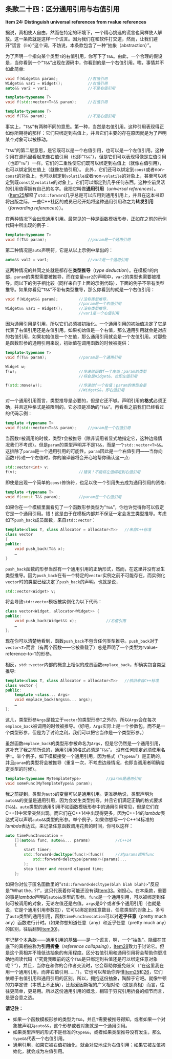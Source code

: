## 条款二十四：区分通用引用与右值引用

**Item 24: Distinguish universal references from rvalue references**

据说，真相使人自由，然而在特定的环境下，一个精心挑选的谎言也同样使人解放。这一条款就是这样一个谎言。因为我们在和软件打交道，然而，让我们避开“谎言（lie）”这个词，不妨说，本条款包含了一种“抽象（abstraction）”。

为了声明一个指向某个类型`T`的右值引用，你写下了`T&&`。由此，一个合理的假设是，当你看到一个“`T&&`”出现在源码中，你看到的是一个右值引用。唉，事情并不如此简单:

```cpp
void f(Widget&& param);             //右值引用
Widget&& var1 = Widget();           //右值引用
auto&& var2 = var1;                 //不是右值引用

template<typename T>
void f(std::vector<T>&& param);     //右值引用

template<typename T>
void f(T&& param);                  //不是右值引用
```

事实上，“`T&&`”有两种不同的意思。第一种，当然是右值引用。这种引用表现得正如你所期待的那样：它们只绑定到右值上，并且它们主要的存在原因就是为了声明某个对象可以被移动。

“`T&&`”的第二层意思，是它既可以是一个右值引用，也可以是一个左值引用。这种引用在源码里看起来像右值引用（也即“`T&&`”），但是它们可以表现得像是左值引用（也即“`T&`”）一样。它们的二重性使它们既可以绑定到右值上（就像右值引用），也可以绑定到左值上（就像左值引用）。 此外，它们还可以绑定到`const`或者non-`const`的对象上，也可以绑定到`volatile`或者non-`volatile`的对象上，甚至可以绑定到既`const`又`volatile`的对象上。它们可以绑定到几乎任何东西。这种空前灵活的引用值得拥有自己的名字。我把它叫做**通用引用**（*universal references*）。（[Item25](https://github.com/kelthuzadx/EffectiveModernCppChinese/blob/master/5.RRefMovSemPerfForw/item25.md)解释了`std::forward`几乎总是可以应用到通用引用上，并且在这本书即将出版之际，一些C++社区的成员已经开始将这种通用引用称之为**转发引用**（*forwarding references*））。

在两种情况下会出现通用引用。最常见的一种是函数模板形参，正如在之前的示例代码中所出现的例子：

```cpp
template<typename T>
void f(T&& param);                  //param是一个通用引用
```

第二种情况是`auto`声明符，它是从以上示例中拿出的：

```cpp
auto&& val2 = var1;                 //var2是一个通用引用
```

这两种情况的共同之处就是都存在**类型推导**（*type deduction*）。在模板`f`的内部，`param`的类型需要被推导，而在变量`var2`的声明中，`var2`的类型也需要被推导。同以下的例子相比较（同样来自于上面的示例代码），下面的例子不带有类型推导。如果你看见“`T&&`”不带有类型推导，那么你看到的就是一个右值引用：

```cpp
void f(Widget&& param);         //没有类型推导，
                                //param是一个右值引用
Widget&& var1 = Widget();       //没有类型推导，
                                //var1是一个右值引用
```

因为通用引用是引用，所以它们必须被初始化。一个通用引用的初始值决定了它是代表了右值引用还是左值引用。如果初始值是一个右值，那么通用引用就会是对应的右值引用，如果初始值是一个左值，那么通用引用就会是一个左值引用。对那些是函数形参的通用引用来说，初始值在调用函数的时候被提供：

```cpp
template<typename T>
void f(T&& param);              //param是一个通用引用

Widget w;
f(w);                           //传递给函数f一个左值；param的类型
                                //将会是Widget&，也即左值引用

f(std::move(w));                //传递给f一个右值；param的类型会是
                                //Widget&&，即右值引用
```

对一个通用引用而言，类型推导是必要的，但是它还不够。声明引用的**格式**必须正确，并且这种格式是被限制的。它必须是准确的“`T&&`”。再看看之前我们已经看过的代码示例：

```cpp
template <typename T>
void f(std::vector<T>&& param);     //param是一个右值引用
```

当函数`f`被调用的时候，类型`T`会被推导（除非调用者显式地指定它，这种边缘情况我们不考虑）。但是`param`的类型声明并不是`T&&`，而是一个`std::vector<T>&&`。这排除了`param`是一个通用引用的可能性。`param`因此是一个右值引用——当你向函数`f`传递一个左值时，你的编译器将会开心地帮你确认这一点:

```cpp
std::vector<int> v;
f(v);                           //错误！不能将左值绑定到右值引用
```

即使是出现一个简单的`const`修饰符，也足以使一个引用失去成为通用引用的资格:

```cpp
template <typename T>
void f(const T&& param);        //param是一个右值引用
```
如果你在一个模板里面看见了一个函数形参类型为“`T&&`”，你也许觉得你可以假定它是一个通用引用。错！这是由于在模板内部并不保证一定会发生类型推导。考虑如下`push_back`成员函数，来自`std::vector`：

```cpp
template<class T, class Allocator = allocator<T>>   //来自C++标准
class vector
{
public:
    void push_back(T&& x);
    …
}
```

`push_back`函数的形参当然有一个通用引用的正确形式，然而，在这里并没有发生类型推导。因为`push_back`在有一个特定的`vector`实例之前不可能存在，而实例化`vector`时的类型已经决定了`push_back`的声明。也就是说，

```cpp
std::vector<Widget> v;
```

将会导致`std::vector`模板被实例化为以下代码：

```cpp
class vector<Widget, allocator<Widget>> {
public:
    void push_back(Widget&& x);             //右值引用
    …
};
```

现在你可以清楚地看到，函数`push_back`不包含任何类型推导。`push_back`对于`vector<T>`而言（有两个函数——它被重载了）总是声明了一个类型为rvalue-reference-to-`T`的形参。

相反，`std::vector`内部的概念上相似的成员函数`emplace_back`，却确实包含类型推导:

```cpp
template<class T, class Allocator = allocator<T>>   //依旧来自C++标准
class vector {
public:
    template <class... Args>
    void emplace_back(Args&&... args);
    …
};
```

这儿，类型形参`Args`是独立于`vector`的类型形参`T`之外的，所以`Args`会在每次`emplace_back`被调用的时候被推导。（好吧，`Args`实际上是一个参数包，而不是一个类型形参，但是为了讨论之利，我们可以把它当作是一个类型形参。）

虽然函数`emplace_back`的类型形参被命名为`Args`，但是它仍然是一个通用引用，这补充了我之前所说的，通用引用的格式必须是“`T&&`”。 没有任何规定必须使用名字`T`。举个例子，如下模板接受一个通用引用，因为格式（“`type&&`”）是正确的，并且`param`的类型将会被推导（重复一次，不考虑边缘情况，也即当调用者明确给定类型的时候）。

```cpp
template<typename MyTemplateType>           //param是通用引用
void someFunc(MyTemplateType&& param);
```

我之前提到，类型为`auto`的变量可以是通用引用。更准确地说，类型声明为`auto&&`的变量是通用引用，因为会发生类型推导，并且它们满足正确的格式要求(`T&&`)。`auto`类型的通用引用不如函数模板形参中的通用引用常见，但是它们在C++11中常常突然出现。而它们在C++14中出现得更多，因为C++14的*lambda*表达式可以声明`auto&&`类型的形参。举个例子，如果你想写一个C++14标准的*lambda*表达式，来记录任意函数调用花费的时间，你可以这样：

```cpp
auto timeFuncInvocation =
    [](auto&& func, auto&&... params)           //C++14
    {
        start timer;
        std::forward<decltype(func)>(func)(     //对params调用func
            std::forward<delctype(params)>(params)...
        );
        stop timer and record elapsed time;
    };
```

如果你对位于匿名函数里的“`std::forward<decltype(blah blah blah)>`”反应是“What the...?!”，这只代表着你可能还没有读[Item33](https://github.com/kelthuzadx/EffectiveModernCppChinese/blob/master/6.LambdaExpressions/item33.md)。别担心。在本条款，重要的事是*lambda*声明的`auto&&`类型的形参。`func`是一个通用引用，可以被绑定到任何可被调用的对象，无论左值还是右值。`args`是0个或者多个通用引用（也就是说，它是个通用引用参数包），它可以绑定到任意数目、任意类型的对象上。多亏了`auto`类型的通用引用，函数`timeFuncInvocation`可以对**近乎任意**（pretty much any）函数进行计时。(如果你想知道任意（any）和近乎任意（pretty much any）的区别，往后翻到[Item30](https://github.com/kelthuzadx/EffectiveModernCppChinese/blob/master/5.RRefMovSemPerfForw/item30.md))。

牢记整个本条款——通用引用的基础——是一个谎言，啊，一个“抽象”。隐藏在其底下的真相被称为**引用折叠**（*reference collapsing*），[Item28](https://github.com/kelthuzadx/EffectiveModernCppChinese/blob/master/5.RRefMovSemPerfForw/item28.md)致力于讨论它。但是这个真相并不降低该抽象的有用程度。区分右值引用和通用引用将会帮助你更准确地阅读代码（“究竟我眼前的这个`T&&`是只绑定到右值还是可以绑定任意对象呢？”），并且，当你在和你的合作者交流时，它会帮助你避免歧义（“在这里我在用一个通用引用，而非右值引用……”）。它也可以帮助你弄懂[Item25](https://github.com/kelthuzadx/EffectiveModernCppChinese/blob/master/5.RRefMovSemPerfForw/item25.md)和[26](https://github.com/kelthuzadx/EffectiveModernCppChinese/blob/master/5.RRefMovSemPerfForw/item26.md)，它们依赖于右值引用和通用引用的区别。所以，拥抱这份抽象，陶醉于它吧。就像牛顿的力学定律（本质上不正确），比起爱因斯坦的广义相对论（这是真相）而言，往往更简单，更易用。所以这份通用引用的概念，相较于穷究引用折叠的细节而言，是更合意之选。

**请记住：**

- 如果一个函数模板形参的类型为`T&&`，并且`T`需要被推导得知，或者如果一个对象被声明为`auto&&`，这个形参或者对象就是一个通用引用。
- 如果类型声明的形式不是标准的`type&&`，或者如果类型推导没有发生，那么`type&&`代表一个右值引用。
- 通用引用，如果它被右值初始化，就会对应地成为右值引用；如果它被左值初始化，就会成为左值引用。

